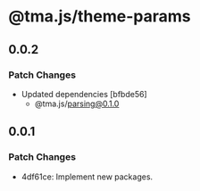 # @tma.js/theme-params

## 0.0.2

### Patch Changes

- Updated dependencies [bfbde56]
  - @tma.js/parsing@0.1.0

## 0.0.1

### Patch Changes

- 4df61ce: Implement new packages.
